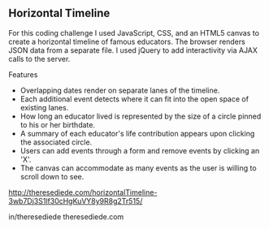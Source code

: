 ## Horizontal Timeline


For this coding challenge I used JavaScript, CSS, and an HTML5 canvas to create a horizontal timeline of famous educators. The browser renders JSON data from a separate file. I used jQuery to add interactivity via AJAX calls to the server.


Features

+ Overlapping dates render on separate lanes of the timeline.
+ Each additional event detects where it can fit into the open space of existing lanes.
+ How long an educator lived is represented by the size of a circle pinned to his or her birthdate.
+ A summary of each educator's life contribution appears upon clicking the associated circle.
+ Users can add events through a form and remove events by clicking an 'X'.
+ The canvas can accommodate as many events as the user is willing to scroll down to see.


http://theresediede.com/horizontalTimeline-3wb7Dj3S1lf30cHgKuVY8y9R8g2Tr515/



<a>in/theresediede</a>
<a>theresediede.com</a>
